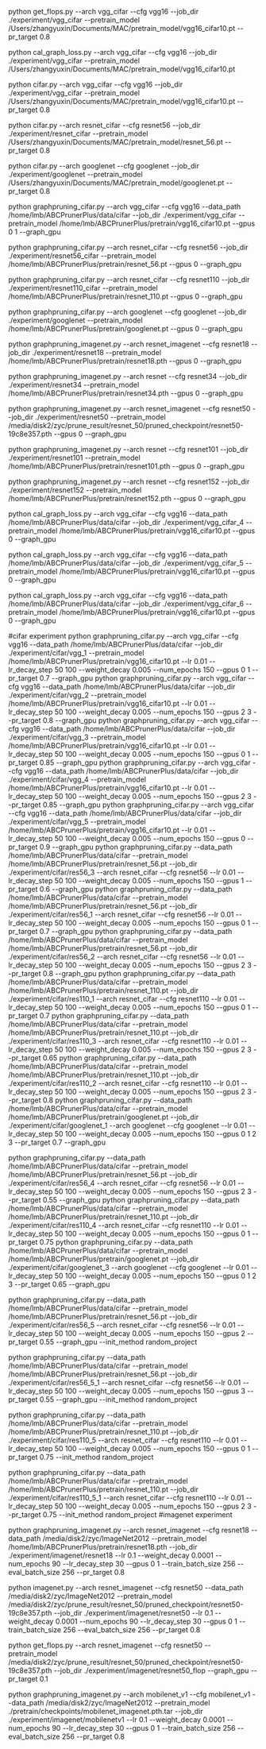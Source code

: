 python get_flops.py --arch vgg_cifar --cfg vgg16 --job_dir ./experiment/vgg_cifar --pretrain_model /Users/zhangyuxin/Documents/MAC/pretrain_model/vgg16_cifar10.pt --pr_target 0.8

python cal_graph_loss.py --arch vgg_cifar --cfg vgg16 --job_dir ./experiment/vgg_cifar --pretrain_model /Users/zhangyuxin/Documents/MAC/pretrain_model/vgg16_cifar10.pt

python cifar.py --arch vgg_cifar --cfg vgg16 --job_dir ./experiment/vgg_cifar --pretrain_model /Users/zhangyuxin/Documents/MAC/pretrain_model/vgg16_cifar10.pt --pr_target 0.8

python cifar.py --arch resnet_cifar --cfg resnet56 --job_dir ./experiment/resnet_cifar --pretrain_model /Users/zhangyuxin/Documents/MAC/pretrain_model/resnet_56.pt --pr_target 0.8

python cifar.py --arch googlenet --cfg googlenet --job_dir ./experiment/googlenet --pretrain_model /Users/zhangyuxin/Documents/MAC/pretrain_model/googlenet.pt --pr_target 0.8

python graphpruning_cifar.py --arch vgg_cifar --cfg vgg16 --data_path /home/lmb/ABCPrunerPlus/data/cifar --job_dir ./experiment/vgg_cifar --pretrain_model /home/lmb/ABCPrunerPlus/pretrain/vgg16_cifar10.pt --gpus 0 1 --graph_gpu

python graphpruning_cifar.py --arch resnet_cifar --cfg resnet56 --job_dir ./experiment/resnet56_cifar --pretrain_model /home/lmb/ABCPrunerPlus/pretrain/resnet_56.pt --gpus 0 --graph_gpu

python graphpruning_cifar.py --arch resnet_cifar --cfg resnet110 --job_dir ./experiment/resnet110_cifar --pretrain_model /home/lmb/ABCPrunerPlus/pretrain/resnet_110.pt --gpus 0 --graph_gpu

python graphpruning_cifar.py --arch googlenet --cfg googlenet --job_dir ./experiment/googlenet --pretrain_model /home/lmb/ABCPrunerPlus/pretrain/googlenet.pt --gpus 0 --graph_gpu 


python graphpruning_imagenet.py --arch resnet_imagenet --cfg resnet18 --job_dir ./experiment/resnet18 --pretrain_model /home/lmb/ABCPrunerPlus/pretrain/resnet18.pth --gpus 0 --graph_gpu 

python graphpruning_imagenet.py --arch resnet --cfg resnet34 --job_dir ./experiment/resnet34 --pretrain_model /home/lmb/ABCPrunerPlus/pretrain/resnet34.pth --gpus 0 --graph_gpu 

python graphpruning_imagenet.py --arch resnet_imagenet --cfg resnet50 --job_dir ./experiment/resnet50 --pretrain_model /media/disk2/zyc/prune_result/resnet_50/pruned_checkpoint/resnet50-19c8e357.pth --gpus 0 --graph_gpu 

python graphpruning_imagenet.py --arch resnet --cfg resnet101 --job_dir ./experiment/resnet101 --pretrain_model /home/lmb/ABCPrunerPlus/pretrain/resnet101.pth --gpus 0 --graph_gpu 

python graphpruning_imagenet.py --arch resnet --cfg resnet152 --job_dir ./experiment/resnet152 --pretrain_model /home/lmb/ABCPrunerPlus/pretrain/resnet152.pth --gpus 0 --graph_gpu 


python cal_graph_loss.py --arch vgg_cifar --cfg vgg16 --data_path /home/lmb/ABCPrunerPlus/data/cifar --job_dir ./experiment/vgg_cifar_4 --pretrain_model /home/lmb/ABCPrunerPlus/pretrain/vgg16_cifar10.pt --gpus 0 --graph_gpu

python cal_graph_loss.py --arch vgg_cifar --cfg vgg16 --data_path /home/lmb/ABCPrunerPlus/data/cifar --job_dir ./experiment/vgg_cifar_5 --pretrain_model /home/lmb/ABCPrunerPlus/pretrain/vgg16_cifar10.pt --gpus 0 --graph_gpu

python cal_graph_loss.py --arch vgg_cifar --cfg vgg16 --data_path /home/lmb/ABCPrunerPlus/data/cifar --job_dir ./experiment/vgg_cifar_6 --pretrain_model /home/lmb/ABCPrunerPlus/pretrain/vgg16_cifar10.pt --gpus 0 --graph_gpu

#cifar experiment
python graphpruning_cifar.py --arch vgg_cifar --cfg vgg16 --data_path /home/lmb/ABCPrunerPlus/data/cifar --job_dir ./experiment/cifar/vgg_1 --pretrain_model /home/lmb/ABCPrunerPlus/pretrain/vgg16_cifar10.pt --lr 0.01 --lr_decay_step 50 100 --weight_decay 0.005  --num_epochs 150 --gpus 0 1 --pr_target 0.7 --graph_gpu
python graphpruning_cifar.py --arch vgg_cifar --cfg vgg16 --data_path /home/lmb/ABCPrunerPlus/data/cifar --job_dir ./experiment/cifar/vgg_2 --pretrain_model /home/lmb/ABCPrunerPlus/pretrain/vgg16_cifar10.pt --lr 0.01 --lr_decay_step 50 100 --weight_decay 0.005  --num_epochs 150 --gpus 2 3 --pr_target 0.8 --graph_gpu
python graphpruning_cifar.py --arch vgg_cifar --cfg vgg16 --data_path /home/lmb/ABCPrunerPlus/data/cifar --job_dir ./experiment/cifar/vgg_3 --pretrain_model /home/lmb/ABCPrunerPlus/pretrain/vgg16_cifar10.pt --lr 0.01 --lr_decay_step 50 100 --weight_decay 0.005  --num_epochs 150 --gpus 0 1 --pr_target 0.85 --graph_gpu
python graphpruning_cifar.py --arch vgg_cifar --cfg vgg16 --data_path /home/lmb/ABCPrunerPlus/data/cifar --job_dir ./experiment/cifar/vgg_4 --pretrain_model /home/lmb/ABCPrunerPlus/pretrain/vgg16_cifar10.pt --lr 0.01 --lr_decay_step 50 100 --weight_decay 0.005  --num_epochs 150 --gpus 2 3 --pr_target 0.85 --graph_gpu
python graphpruning_cifar.py --arch vgg_cifar --cfg vgg16 --data_path /home/lmb/ABCPrunerPlus/data/cifar --job_dir ./experiment/cifar/vgg_5 --pretrain_model /home/lmb/ABCPrunerPlus/pretrain/vgg16_cifar10.pt --lr 0.01 --lr_decay_step 50 100 --weight_decay 0.005  --num_epochs 150 --gpus 0 --pr_target 0.9 --graph_gpu
python graphpruning_cifar.py --data_path /home/lmb/ABCPrunerPlus/data/cifar --pretrain_model /home/lmb/ABCPrunerPlus/pretrain/resnet_56.pt  --job_dir ./experiment/cifar/res56_3 --arch resnet_cifar --cfg resnet56 --lr 0.01 --lr_decay_step 50 100 --weight_decay 0.005  --num_epochs 150 --gpus 1 --pr_target 0.6 --graph_gpu
python graphpruning_cifar.py --data_path /home/lmb/ABCPrunerPlus/data/cifar --pretrain_model /home/lmb/ABCPrunerPlus/pretrain/resnet_56.pt  --job_dir ./experiment/cifar/res56_1 --arch resnet_cifar --cfg resnet56 --lr 0.01 --lr_decay_step 50 100 --weight_decay 0.005  --num_epochs 150 --gpus 0 1 --pr_target 0.7 --graph_gpu
python graphpruning_cifar.py --data_path /home/lmb/ABCPrunerPlus/data/cifar --pretrain_model /home/lmb/ABCPrunerPlus/pretrain/resnet_56.pt  --job_dir ./experiment/cifar/res56_2 --arch resnet_cifar --cfg resnet56 --lr 0.01 --lr_decay_step 50 100 --weight_decay 0.005  --num_epochs 150 --gpus 2 3 --pr_target 0.8 --graph_gpu
python graphpruning_cifar.py --data_path /home/lmb/ABCPrunerPlus/data/cifar --pretrain_model /home/lmb/ABCPrunerPlus/pretrain/resnet_110.pt  --job_dir ./experiment/cifar/res110_1 --arch resnet_cifar --cfg resnet110 --lr 0.01 --lr_decay_step 50 100 --weight_decay 0.005  --num_epochs 150 --gpus 0 1 --pr_target 0.7
python graphpruning_cifar.py --data_path /home/lmb/ABCPrunerPlus/data/cifar --pretrain_model /home/lmb/ABCPrunerPlus/pretrain/resnet_110.pt  --job_dir ./experiment/cifar/res110_3 --arch resnet_cifar --cfg resnet110 --lr 0.01 --lr_decay_step 50 100 --weight_decay 0.005  --num_epochs 150 --gpus 2 3 --pr_target 0.65
python graphpruning_cifar.py --data_path /home/lmb/ABCPrunerPlus/data/cifar --pretrain_model /home/lmb/ABCPrunerPlus/pretrain/resnet_110.pt  --job_dir ./experiment/cifar/res110_2 --arch resnet_cifar --cfg resnet110 --lr 0.01 --lr_decay_step 50 100 --weight_decay 0.005  --num_epochs 150 --gpus 2 3 --pr_target 0.8
python graphpruning_cifar.py --data_path /home/lmb/ABCPrunerPlus/data/cifar --pretrain_model /home/lmb/ABCPrunerPlus/pretrain/googlenet.pt  --job_dir ./experiment/cifar/googlenet_1 --arch googlenet --cfg googlenet --lr 0.01 --lr_decay_step 50 100 --weight_decay 0.005  --num_epochs 150 --gpus 0 1 2 3 --pr_target 0.7 --graph_gpu

python graphpruning_cifar.py --data_path /home/lmb/ABCPrunerPlus/data/cifar --pretrain_model /home/lmb/ABCPrunerPlus/pretrain/resnet_56.pt  --job_dir ./experiment/cifar/res56_4 --arch resnet_cifar --cfg resnet56 --lr 0.01 --lr_decay_step 50 100 --weight_decay 0.005  --num_epochs 150 --gpus 2 3 --pr_target 0.55 --graph_gpu
python graphpruning_cifar.py --data_path /home/lmb/ABCPrunerPlus/data/cifar --pretrain_model /home/lmb/ABCPrunerPlus/pretrain/resnet_110.pt  --job_dir ./experiment/cifar/res110_4 --arch resnet_cifar --cfg resnet110 --lr 0.01 --lr_decay_step 50 100 --weight_decay 0.005  --num_epochs 150 --gpus 0 1 --pr_target 0.75
python graphpruning_cifar.py --data_path /home/lmb/ABCPrunerPlus/data/cifar --pretrain_model /home/lmb/ABCPrunerPlus/pretrain/googlenet.pt  --job_dir ./experiment/cifar/googlenet_3 --arch googlenet --cfg googlenet --lr 0.01 --lr_decay_step 50 100 --weight_decay 0.005  --num_epochs 150 --gpus 0 1 2 3 --pr_target 0.65 --graph_gpu

python graphpruning_cifar.py --data_path /home/lmb/ABCPrunerPlus/data/cifar --pretrain_model /home/lmb/ABCPrunerPlus/pretrain/resnet_56.pt  --job_dir ./experiment/cifar/res56_5 --arch resnet_cifar --cfg resnet56 --lr 0.01 --lr_decay_step 50 100 --weight_decay 0.005  --num_epochs 150 --gpus 2 --pr_target 0.55 --graph_gpu --init_method random_project

python graphpruning_cifar.py --data_path /home/lmb/ABCPrunerPlus/data/cifar --pretrain_model /home/lmb/ABCPrunerPlus/pretrain/resnet_56.pt  --job_dir ./experiment/cifar/res56_5_1 --arch resnet_cifar --cfg resnet56 --lr 0.01 --lr_decay_step 50 100 --weight_decay 0.005  --num_epochs 150 --gpus 3 --pr_target 0.55 --graph_gpu --init_method random_project

python graphpruning_cifar.py --data_path /home/lmb/ABCPrunerPlus/data/cifar --pretrain_model /home/lmb/ABCPrunerPlus/pretrain/resnet_110.pt  --job_dir ./experiment/cifar/res110_5 --arch resnet_cifar --cfg resnet110 --lr 0.01 --lr_decay_step 50 100 --weight_decay 0.005  --num_epochs 150 --gpus 0 1 --pr_target 0.75 --init_method random_project

python graphpruning_cifar.py --data_path /home/lmb/ABCPrunerPlus/data/cifar --pretrain_model /home/lmb/ABCPrunerPlus/pretrain/resnet_110.pt  --job_dir ./experiment/cifar/res110_5_1 --arch resnet_cifar --cfg resnet110 --lr 0.01 --lr_decay_step 50 100 --weight_decay 0.005  --num_epochs 150 --gpus 2 3 --pr_target 0.75 --init_method random_project
#imagenet experiment

python graphpruning_imagenet.py --arch resnet_imagenet --cfg resnet18 --data_path /media/disk2/zyc/ImageNet2012 --pretrain_model /home/lmb/ABCPrunerPlus/pretrain/resnet18.pth --job_dir ./experiment/imagenet/resnet18 --lr 0.1 --weight_decay 0.0001 --num_epochs 90 --lr_decay_step 30 --gpus 0 1 --train_batch_size 256 --eval_batch_size 256 --pr_target 0.8 

python imagenet.py --arch resnet_imagenet --cfg resnet50 --data_path /media/disk2/zyc/ImageNet2012 --pretrain_model /media/disk2/zyc/prune_result/resnet_50/pruned_checkpoint/resnet50-19c8e357.pth --job_dir ./experiment/imagenet/resnet50 --lr 0.1 --weight_decay 0.0001 --num_epochs 90 --lr_decay_step 30 --gpus 0 1 --train_batch_size 256 --eval_batch_size 256 --pr_target 0.8 

python get_flops.py --arch resnet_imagenet --cfg resnet50 --pretrain_model /media/disk2/zyc/prune_result/resnet_50/pruned_checkpoint/resnet50-19c8e357.pth --job_dir ./experiment/imagenet/resnet50_flop --graph_gpu --pr_target 0.1


python graphpruning_imagenet.py --arch mobilenet_v1 --cfg mobilenet_v1 --data_path /media/disk2/zyc/ImageNet2012 --pretrain_model ./pretrain/checkpoints/mobilenet_imagenet.pth.tar --job_dir ./experiment/imagenet/mobilenetv1 --lr 0.1 --weight_decay 0.0001 --num_epochs 90 --lr_decay_step 30 --gpus 0 1 --train_batch_size 256 --eval_batch_size 256 --pr_target 0.8 